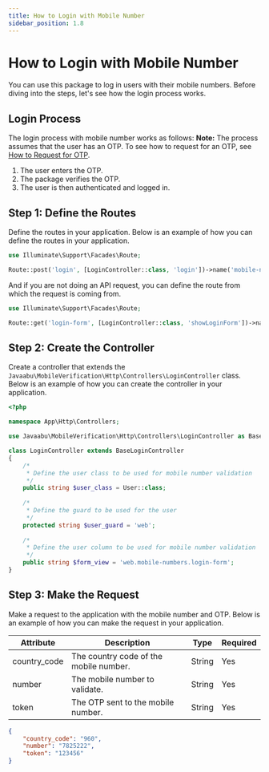 ```yaml
---
title: How to Login with Mobile Number
sidebar_position: 1.8
---
```


# How to Login with Mobile Number
You can use this package to log in users with their mobile numbers. Before diving into the steps, let's see how the login process works.

## Login Process
The login process with mobile number works as follows:
**Note:** The process assumes that the user has an OTP. To see how to request for an OTP, see [How to Request for OTP](how-to-request-otp.md).
1. The user enters the OTP.
2. The package verifies the OTP.
3. The user is then authenticated and logged in.

## Step 1: Define the Routes
Define the routes in your application. Below is an example of how you can define the routes in your application.

```php
use Illuminate\Support\Facades\Route;

Route::post('login', [LoginController::class, 'login'])->name('mobile-numbers.login');
```

And if you are not doing an API request, you can define the route from which the request is coming from.
```php
use Illuminate\Support\Facades\Route;

Route::get('login-form', [LoginController::class, 'showLoginForm'])->name('mobile-numbers.login.show');
```

## Step 2: Create the Controller
Create a controller that extends the `Javaabu\MobileVerification\Http\Controllers\LoginController` class. Below is an example of how you can create the controller in your application.

```php
<?php

namespace App\Http\Controllers;

use Javaabu\MobileVerification\Http\Controllers\LoginController as BaseLoginController;

class LoginController extends BaseLoginController
{
    /*
     * Define the user class to be used for mobile number validation
     */
    public string $user_class = User::class;
    
    /*
     * Define the guard to be used for the user
     */
    protected string $user_guard = 'web';
    
    /*
     * Define the user column to be used for mobile number validation
     */
    public string $form_view = 'web.mobile-numbers.login-form';
}
```

## Step 3: Make the Request
Make a request to the application with the mobile number and OTP. Below is an example of how you can make the request in your application.

| Attribute | Description | Type   | Required |
| --- | --- |--------| --- |
| country_code | The country code of the mobile number. | String | Yes |
| number | The mobile number to validate. | String | Yes |
| token | The OTP sent to the mobile number. | String | Yes |

```json
{
    "country_code": "960",
    "number": "7825222",
    "token": "123456"
}
```




